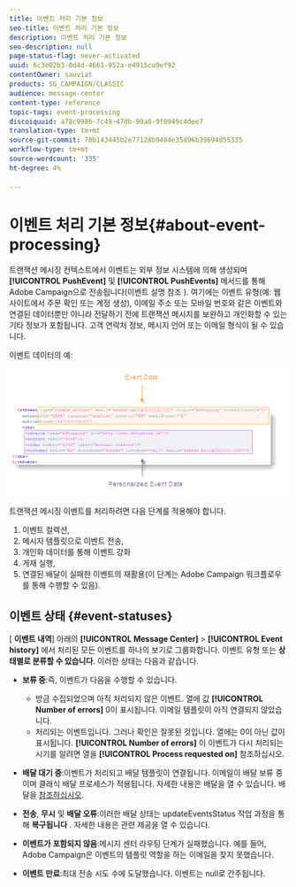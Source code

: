 ```yaml
---
title: 이벤트 처리 기본 정보
seo-title: 이벤트 처리 기본 정보
description: 이벤트 처리 기본 정보
seo-description: null
page-status-flag: never-activated
uuid: 6c3e02b3-0d4d-4661-952a-e4915ca9ef92
contentOwner: sauviat
products: SG_CAMPAIGN/CLASSIC
audience: message-center
content-type: reference
topic-tags: event-processing
discoiquuid: a78c9986-7c49-47db-99a0-9f0949c4dee7
translation-type: tm+mt
source-git-commit: 70b143445b2e77128b9404e35d96b39694d55335
workflow-type: tm+mt
source-wordcount: '335'
ht-degree: 4%

---
```



# 이벤트 처리 기본 정보{#about-event-processing}

트랜잭션 메시징 컨텍스트에서 이벤트는 외부 정보 시스템에 의해 생성되며 **[!UICONTROL PushEvent]** 및 **[!UICONTROL PushEvents]** 메서드를 통해 Adobe Campaign으로 전송됩니다(이벤트 설명 참조 [](../../message-center/using/event-description.md)). 여기에는 이벤트 유형(예: 웹 사이트에서 주문 확인 또는 계정 생성), 이메일 주소 또는 모바일 번호와 같은 이벤트와 연결된 데이터뿐만 아니라 전달하기 전에 트랜잭션 메시지를 보완하고 개인화할 수 있는 기타 정보가 포함됩니다. 고객 연락처 정보, 메시지 언어 또는 이메일 형식이 될 수 있습니다.

이벤트 데이터의 예:

![](assets/messagecenter_events_request_001.png)

트랜잭션 메시징 이벤트를 처리하려면 다음 단계를 적용해야 합니다.

1. 이벤트 컬렉션,
1. 메시지 템플릿으로 이벤트 전송,
1. 개인화 데이터를 통해 이벤트 강화
1. 게재 실행,
1. 연결된 배달이 실패한 이벤트의 재활용(이 단계는 Adobe Campaign 워크플로우를 통해 수행할 수 있음).

## 이벤트 상태 {#event-statuses}

[ **이벤트 내역**] 아래의 **[!UICONTROL Message Center]** > **[!UICONTROL Event history]** 에서 처리된 모든 이벤트를 하나의 보기로 그룹화합니다. 이벤트 유형 또는 **상태별로 분류할 수 있습니다**. 이러한 상태는 다음과 같습니다.

* **보류 중**:즉, 이벤트가 다음을 수행할 수 있습니다.

   * 방금 수집되었으며 아직 처리되지 않은 이벤트. 열에 값 **[!UICONTROL Number of errors]** 0이 표시됩니다. 이메일 템플릿이 아직 연결되지 않았습니다.
   * 처리되는 이벤트입니다. 그러나 확인은 잘못된 것입니다. 열에는 0이 아닌 값이 표시됩니다. **[!UICONTROL Number of errors]** 이 이벤트가 다시 처리되는 시기를 알려면 열을 **[!UICONTROL Process requested on]** 참조하십시오.

* **배달 대기 중**:이벤트가 처리되고 배달 템플릿이 연결됩니다. 이메일이 배달 보류 중이며 클래식 배달 프로세스가 적용됩니다. 자세한 내용은 배달을 열 수 있습니다. 배달을 [참조하십시오](../../delivery/using/about-message-tracking.md).
* **전송**, **무시** 및 **배달 오류**:이러한 배달 상태는 updateEventsStatus 작업 과정을 통해 **복구됩니다** . 자세한 내용은 관련 제공을 열 수 있습니다.
* **이벤트가 포함되지 않음**:메시지 센터 라우팅 단계가 실패했습니다. 예를 들어, Adobe Campaign은 이벤트의 템플릿 역할을 하는 이메일을 찾지 못했습니다.
* **이벤트 만료**:최대 전송 시도 수에 도달했습니다. 이벤트는 null로 간주됩니다.
